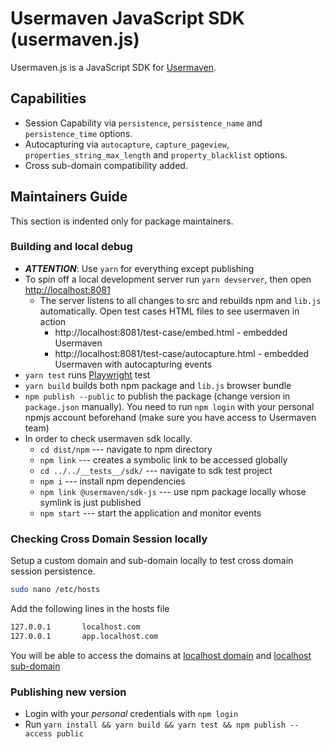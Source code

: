 # Usermaven JavaScript SDK (usermaven.js)

Usermaven.js is a JavaScript SDK for [Usermaven](https://usermaven.com).

## Capabilities

- Session Capability via `persistence`, `persistence_name` and `persistence_time` options.
- Autocapturing via `autocapture`, `capture_pageview`, `properties_string_max_length` and `property_blacklist` options.
- Cross sub-domain compatibility added.

## Maintainers Guide

This section is indented only for package maintainers.

### Building and local debug

 * _**ATTENTION**_: Use `yarn` for everything except publishing
 * To spin off a local development server run `yarn devserver`, then open [http://localhost:8081](http://localhost:8081)
   * The server listens to all changes to src and rebuilds npm and `lib.js` automatically. Open test cases HTML files to see
     usermaven in action
     * http://localhost:8081/test-case/embed.html - embedded Usermaven
     * http://localhost:8081/test-case/autocapture.html - embedded Usermaven with autocapturing events
 * `yarn test` runs [Playwright](https://playwright.dev/) test
 * `yarn build` builds both npm package and `lib.js` browser bundle
 * `npm publish --public` to publish the package (change version in `package.json` manually). You need to run `npm login` with your personal
npmjs account beforehand (make sure you have access to Usermaven team)
 * In order to check usermaven sdk locally. 
    * `cd dist/npm` --- navigate to npm directory
    * `npm link` --- creates a symbolic link to be accessed globally
    * `cd ../../__tests__/sdk/` --- navigate to sdk test project
    * `npm i` --- install npm dependencies
    * `npm link @usermaven/sdk-js` --- use npm package locally whose symlink is just published
    * `npm start` --- start the application and monitor events

### Checking Cross Domain Session locally
Setup a custom domain and sub-domain locally to test cross domain session persistence.

```bash
sudo nano /etc/hosts
```
Add the following lines in the hosts file
```bash
127.0.0.1       localhost.com
127.0.0.1       app.localhost.com
```

You will be able to access the domains at [localhost domain](http://localhost.com:8081/test-case/embed.html) and [localhost sub-domain](http://app.localhost.com:8081/test-case/embed.html)

### Publishing new version

 * Login with your *personal* credentials with `npm login`
 * Run `yarn install && yarn build && yarn test && npm publish --access public`
